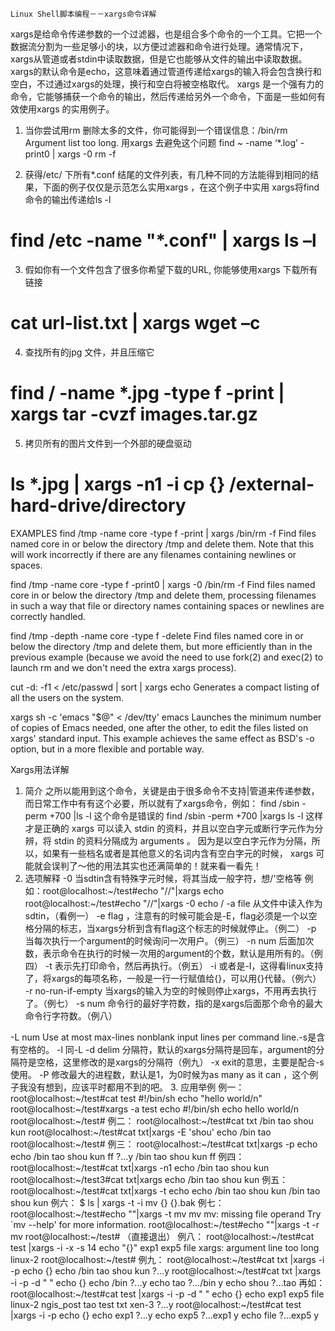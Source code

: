 	Linux Shell脚本编程－－xargs命令详解

xargs是给命令传递参数的一个过滤器，也是组合多个命令的一个工具。它把一个数据流分割为一些足够小的块，以方便过滤器和命令进行处理。通常情况下，xargs从管道或者stdin中读取数据，但是它也能够从文件的输出中读取数据。xargs的默认命令是echo，这意味着通过管道传递给xargs的输入将会包含换行和空白，不过通过xargs的处理，换行和空白将被空格取代。
xargs 是一个强有力的命令，它能够捕获一个命令的输出，然后传递给另外一个命令，下面是一些如何有效使用xargs 的实用例子。
1. 当你尝试用rm 删除太多的文件，你可能得到一个错误信息：/bin/rm Argument list too long. 用xargs 去避免这个问题
find ~ -name ‘*.log’ -print0 | xargs -0 rm -f

2. 获得/etc/ 下所有*.conf 结尾的文件列表，有几种不同的方法能得到相同的结果，下面的例子仅仅是示范怎么实用xargs ，在这个例子中实用 xargs将find 命令的输出传递给ls -l
# find /etc -name "*.conf" | xargs ls –l

3. 假如你有一个文件包含了很多你希望下载的URL, 你能够使用xargs 下载所有链接
# cat url-list.txt | xargs wget –c

4. 查找所有的jpg 文件，并且压缩它
# find / -name *.jpg -type f -print | xargs tar -cvzf images.tar.gz

5. 拷贝所有的图片文件到一个外部的硬盘驱动 
# ls *.jpg | xargs -n1 -i cp {} /external-hard-drive/directory

EXAMPLES
find /tmp -name core -type f -print | xargs /bin/rm -f
Find files named core in or below the directory /tmp and delete them.  Note that this will work incorrectly if there are any filenames containing newlines or spaces.

find /tmp -name core -type f -print0 | xargs -0 /bin/rm -f
Find  files  named core in or below the directory /tmp and delete them, processing filenames in such a way that file or directory names containing spaces or newlines are correctly handled.

find /tmp -depth -name core -type f -delete
Find files named core in or below the directory /tmp and delete them, but more efficiently than in the previous example (because we avoid the need to use fork(2) and exec(2) to launch rm and we don't need the extra xargs process).

cut -d: -f1 < /etc/passwd | sort | xargs echo
Generates a compact listing of all the users on the system.

xargs sh -c 'emacs "$@" < /dev/tty' emacs
Launches the minimum number of copies of Emacs needed, one after the other, to edit the files listed on xargs' standard input.  This example achieves the same effect as BSD's -o option, but in a more flexible and portable way.
 
 
Xargs用法详解
1. 简介
  之所以能用到这个命令，关键是由于很多命令不支持|管道来传递参数，而日常工作中有有这个必要，所以就有了xargs命令，例如：
find /sbin -perm +700 |ls -l       这个命令是错误的
find /sbin -perm +700 |xargs ls -l   这样才是正确的
xargs 可以读入 stdin 的资料，并且以空白字元或断行字元作为分辨，将 stdin 的资料分隔成为 arguments 。 因为是以空白字元作为分隔，所以，如果有一些档名或者是其他意义的名词内含有空白字元的时候， xargs 可能就会误判了～他的用法其实也还满简单的！就来看一看先！
2. 选项解释
-0 当sdtin含有特殊字元时候，将其当成一般字符，想/'空格等
例如：root@localhost:~/test#echo "//"|xargs  echo 
      root@localhost:~/test#echo "//"|xargs -0 echo 
       /
-a file 从文件中读入作为sdtin，（看例一）
-e flag ，注意有的时候可能会是-E，flag必须是一个以空格分隔的标志，当xargs分析到含有flag这个标志的时候就停止。（例二）
-p 当每次执行一个argument的时候询问一次用户。（例三）
-n num 后面加次数，表示命令在执行的时候一次用的argument的个数，默认是用所有的。（例四）
-t 表示先打印命令，然后再执行。（例五）
-i 或者是-I，这得看linux支持了，将xargs的每项名称，一般是一行一行赋值给{}，可以用{}代替。（例六）
-r no-run-if-empty 当xargs的输入为空的时候则停止xargs，不用再去执行了。（例七）
-s num 命令行的最好字符数，指的是xargs后面那个命令的最大命令行字符数。（例八）
 
-L  num Use at most max-lines nonblank input lines per command line.-s是含有空格的。
-l  同-L
-d delim 分隔符，默认的xargs分隔符是回车，argument的分隔符是空格，这里修改的是xargs的分隔符（例九）
-x exit的意思，主要是配合-s使用。
-P 修改最大的进程数，默认是1，为0时候为as many as it can ，这个例子我没有想到，应该平时都用不到的吧。
3. 应用举例
例一：
root@localhost:~/test#cat test 
#!/bin/sh
echo "hello world/n"
root@localhost:~/test#xargs -a test echo
#!/bin/sh echo hello world/n
root@localhost:~/test#
例二：
root@localhost:~/test#cat txt
/bin tao shou kun
root@localhost:~/test#cat txt|xargs -E 'shou' echo
/bin tao
root@localhost:~/test#
例三：
root@localhost:~/test#cat txt|xargs -p echo
echo /bin tao shou kun ff ?...y
/bin tao shou kun ff
例四：
root@localhost:~/test#cat txt|xargs -n1 echo
/bin
tao
shou
kun
root@localhost:~/test3#cat txt|xargs  echo
/bin tao shou kun
例五：
root@localhost:~/test#cat txt|xargs -t echo
echo /bin tao shou kun 
/bin tao shou kun
例六：
$ ls | xargs -t -i mv {} {}.bak
例七：
root@localhost:~/test#echo ""|xargs -t mv
mv 
mv: missing file operand
Try `mv --help' for more information.
root@localhost:~/test#echo ""|xargs -t -r  mv
root@localhost:~/test#
（直接退出）
例八：
root@localhost:~/test#cat test |xargs -i -x  -s 14 echo "{}"
exp1
exp5
file
xargs: argument line too long
linux-2
root@localhost:~/test#
例九：
root@localhost:~/test#cat txt |xargs -i -p echo {}
echo /bin tao shou kun ?...y
root@localhost:~/test#cat txt |xargs -i -p -d " " echo {}
echo /bin ?...y
echo tao ?.../bin
y
echo shou ?...tao
再如：
root@localhost:~/test#cat test |xargs -i -p -d " " echo {}
echo exp1
exp5
file
linux-2
ngis_post
tao
test
txt
xen-3
 ?...y
root@localhost:~/test#cat test |xargs -i -p echo {}
echo exp1 ?...y
echo exp5 ?...exp1
y
echo file ?...exp5
y